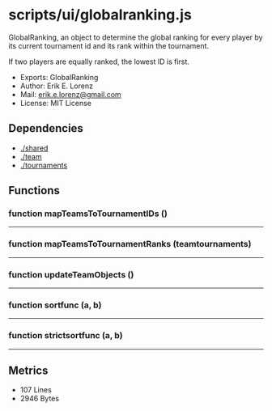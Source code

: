 # scripts/ui/globalranking.js


GlobalRanking, an object to determine the global ranking for every player by
its current tournament id and its rank within the tournament.

If two players are equally ranked, the lowest ID is first.

* Exports: GlobalRanking
* Author: Erik E. Lorenz 
* Mail: <erik.e.lorenz@gmail.com>
* License: MIT License


## Dependencies

* <a href="./shared.html">./shared</a>
* <a href="./team.html">./team</a>
* <a href="./tournaments.html">./tournaments</a>

## Functions

###   function mapTeamsToTournamentIDs ()

---

###   function mapTeamsToTournamentRanks (teamtournaments)

---

###   function updateTeamObjects ()

---

###     function sortfunc (a, b)

---

###     function strictsortfunc (a, b)

---

## Metrics

* 107 Lines
* 2946 Bytes

